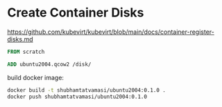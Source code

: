 # Create Container Disks

https://github.com/kubevirt/kubevirt/blob/main/docs/container-register-disks.md



```Dockerfile
FROM scratch

ADD ubuntu2004.qcow2 /disk/
```

build docker image:
```bash
docker build -t shubhamtatvamasi/ubuntu2004:0.1.0 .
docker push shubhamtatvamasi/ubuntu2004:0.1.0
```
